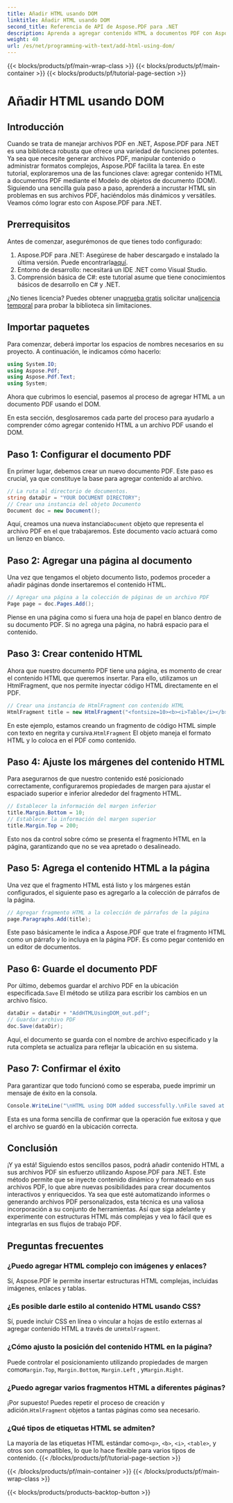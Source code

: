```yaml
---
title: Añadir HTML usando DOM
linktitle: Añadir HTML usando DOM
second_title: Referencia de API de Aspose.PDF para .NET
description: Aprenda a agregar contenido HTML a documentos PDF con Aspose.PDF para .NET en este tutorial paso a paso. Mejore sus archivos PDF con formato HTML dinámico fácilmente.
weight: 40
url: /es/net/programming-with-text/add-html-using-dom/
---
```


{{< blocks/products/pf/main-wrap-class >}}
{{< blocks/products/pf/main-container >}}
{{< blocks/products/pf/tutorial-page-section >}}

# Añadir HTML usando DOM

## Introducción

Cuando se trata de manejar archivos PDF en .NET, Aspose.PDF para .NET es una biblioteca robusta que ofrece una variedad de funciones potentes. Ya sea que necesite generar archivos PDF, manipular contenido o administrar formatos complejos, Aspose.PDF facilita la tarea. En este tutorial, exploraremos una de las funciones clave: agregar contenido HTML a documentos PDF mediante el Modelo de objetos de documento (DOM). Siguiendo una sencilla guía paso a paso, aprenderá a incrustar HTML sin problemas en sus archivos PDF, haciéndolos más dinámicos y versátiles. Veamos cómo lograr esto con Aspose.PDF para .NET.

## Prerrequisitos

Antes de comenzar, asegurémonos de que tienes todo configurado:

1.  Aspose.PDF para .NET: Asegúrese de haber descargado e instalado la última versión. Puede encontrarla[aquí](https://releases.aspose.com/pdf/net/).
2. Entorno de desarrollo: necesitará un IDE .NET como Visual Studio.
3. Comprensión básica de C#: este tutorial asume que tiene conocimientos básicos de desarrollo en C# y .NET.

¿No tienes licencia? Puedes obtener una[prueba gratis](https://releases.aspose.com/) solicitar una[licencia temporal](https://purchase.aspose.com/temporary-license/) para probar la biblioteca sin limitaciones.

## Importar paquetes

Para comenzar, deberá importar los espacios de nombres necesarios en su proyecto. A continuación, le indicamos cómo hacerlo:

```csharp
using System.IO;
using Aspose.Pdf;
using Aspose.Pdf.Text;
using System;
```

Ahora que cubrimos lo esencial, pasemos al proceso de agregar HTML a un documento PDF usando el DOM.

En esta sección, desglosaremos cada parte del proceso para ayudarlo a comprender cómo agregar contenido HTML a un archivo PDF usando el DOM.

## Paso 1: Configurar el documento PDF

En primer lugar, debemos crear un nuevo documento PDF. Este paso es crucial, ya que constituye la base para agregar contenido al archivo.

```csharp
// La ruta al directorio de documentos.
string dataDir = "YOUR DOCUMENT DIRECTORY";
// Crear una instancia del objeto Documento
Document doc = new Document();
```

 Aquí, creamos una nueva instancia`Document` objeto que representa el archivo PDF en el que trabajaremos. Este documento vacío actuará como un lienzo en blanco.

## Paso 2: Agregar una página al documento

Una vez que tengamos el objeto documento listo, podemos proceder a añadir páginas donde insertaremos el contenido HTML.

```csharp
// Agregar una página a la colección de páginas de un archivo PDF
Page page = doc.Pages.Add();
```

Piense en una página como si fuera una hoja de papel en blanco dentro de su documento PDF. Si no agrega una página, no habrá espacio para el contenido.

## Paso 3: Crear contenido HTML

Ahora que nuestro documento PDF tiene una página, es momento de crear el contenido HTML que queremos insertar. Para ello, utilizamos un HtmlFragment, que nos permite inyectar código HTML directamente en el PDF.

```csharp
// Crear una instancia de HtmlFragment con contenido HTML
HtmlFragment title = new HtmlFragment("<fontsize=10><b><i>Table</i></b></fontsize>");
```

 En este ejemplo, estamos creando un fragmento de código HTML simple con texto en negrita y cursiva.`HtmlFragment` El objeto maneja el formato HTML y lo coloca en el PDF como contenido.

## Paso 4: Ajuste los márgenes del contenido HTML

Para asegurarnos de que nuestro contenido esté posicionado correctamente, configuraremos propiedades de margen para ajustar el espaciado superior e inferior alrededor del fragmento HTML.

```csharp
// Establecer la información del margen inferior
title.Margin.Bottom = 10;
// Establecer la información del margen superior
title.Margin.Top = 200;
```

Esto nos da control sobre cómo se presenta el fragmento HTML en la página, garantizando que no se vea apretado o desalineado.

## Paso 5: Agrega el contenido HTML a la página

Una vez que el fragmento HTML está listo y los márgenes están configurados, el siguiente paso es agregarlo a la colección de párrafos de la página.

```csharp
// Agregar fragmento HTML a la colección de párrafos de la página
page.Paragraphs.Add(title);
```

Este paso básicamente le indica a Aspose.PDF que trate el fragmento HTML como un párrafo y lo incluya en la página PDF. Es como pegar contenido en un editor de documentos.

## Paso 6: Guarde el documento PDF

 Por último, debemos guardar el archivo PDF en la ubicación especificada.`Save` El método se utiliza para escribir los cambios en un archivo físico.

```csharp
dataDir = dataDir + "AddHTMLUsingDOM_out.pdf";
// Guardar archivo PDF
doc.Save(dataDir);
```

Aquí, el documento se guarda con el nombre de archivo especificado y la ruta completa se actualiza para reflejar la ubicación en su sistema.

## Paso 7: Confirmar el éxito

Para garantizar que todo funcionó como se esperaba, puede imprimir un mensaje de éxito en la consola.

```csharp
Console.WriteLine("\nHTML using DOM added successfully.\nFile saved at " + dataDir);
```

Esta es una forma sencilla de confirmar que la operación fue exitosa y que el archivo se guardó en la ubicación correcta.

## Conclusión

¡Y ya está! Siguiendo estos sencillos pasos, podrá añadir contenido HTML a sus archivos PDF sin esfuerzo utilizando Aspose.PDF para .NET. Este método permite que se inyecte contenido dinámico y formateado en sus archivos PDF, lo que abre nuevas posibilidades para crear documentos interactivos y enriquecidos. Ya sea que esté automatizando informes o generando archivos PDF personalizados, esta técnica es una valiosa incorporación a su conjunto de herramientas. Así que siga adelante y experimente con estructuras HTML más complejas y vea lo fácil que es integrarlas en sus flujos de trabajo PDF.

## Preguntas frecuentes

### ¿Puedo agregar HTML complejo con imágenes y enlaces?
Sí, Aspose.PDF le permite insertar estructuras HTML complejas, incluidas imágenes, enlaces y tablas.

### ¿Es posible darle estilo al contenido HTML usando CSS?
 Sí, puede incluir CSS en línea o vincular a hojas de estilo externas al agregar contenido HTML a través de un`HtmlFragment`.

### ¿Cómo ajusto la posición del contenido HTML en la página?
 Puede controlar el posicionamiento utilizando propiedades de margen como`Margin.Top`, `Margin.Bottom`, `Margin.Left` , y`Margin.Right`.

### ¿Puedo agregar varios fragmentos HTML a diferentes páginas?
 ¡Por supuesto! Puedes repetir el proceso de creación y adición.`HtmlFragment` objetos a tantas páginas como sea necesario.

### ¿Qué tipos de etiquetas HTML se admiten?
 La mayoría de las etiquetas HTML estándar como`<p>`, `<b>`, `<i>`, `<table>`, y otros son compatibles, lo que lo hace flexible para varios tipos de contenido.
{{< /blocks/products/pf/tutorial-page-section >}}

{{< /blocks/products/pf/main-container >}}
{{< /blocks/products/pf/main-wrap-class >}}

{{< blocks/products/products-backtop-button >}}
